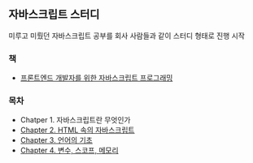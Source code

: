 ## 자바스크립트 스터디
미루고 미뤘던 자바스크립트 공부를 회사 사람들과 같이 스터디 형태로 진행 시작  

### 책
- [프론트엔드 개발자를 위한 자바스크립트 프로그래밍](http://www.yes24.com/Product/Goods/8858182?Acode=101)

### 목차
- Chatper 1. 자바스크립트란 무엇인가
- [Chapter 2. HTML 속의 자바스크립트](https://github.com/ysjune/study/blob/master/JavaScript/Chaper2/HTML%EC%86%8D%EC%9D%98%20%EC%9E%90%EB%B0%94%EC%8A%A4%ED%81%AC%EB%A6%BD%ED%8A%B8.md)
- [Chapter 3. 언어의 기초](https://github.com/ysjune/study/blob/master/JavaScript/Chapter3/%EC%96%B8%EC%96%B4%EC%9D%98%20%EA%B8%B0%EC%B4%88.md)
- [Chapter 4. 변수, 스코프, 메모리](https://github.com/ysjune/study/blob/master/JavaScript/Chapter4/%EB%B3%80%EC%88%98%2C%EC%8A%A4%EC%BD%94%ED%94%84%2C%EB%A9%94%EB%AA%A8%EB%A6%AC.md)
